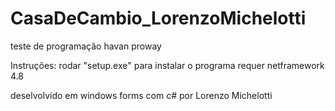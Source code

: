 # CasaDeCambio_LorenzoMichelotti
teste de programação havan proway

Instruções:
rodar "setup.exe" para instalar o programa
requer netframework 4.8

deselvolvido em windows forms com c# por Lorenzo Michelotti
